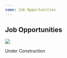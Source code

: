 ```yaml
---
name: Job Opportunities
---
```


## Job Opportunities

![](https://bwec-file.oss-cn-hongkong.aliyuncs.com/cms/jobs_opportunities.jpg)

Under Construction
